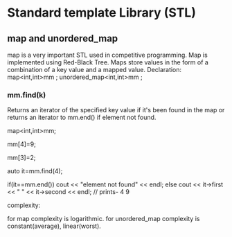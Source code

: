 # Standard template Library (STL)

## map and unordered_map
map is a very important STL used in competitive programming. Map is implemented using Red-Black Tree. Maps store values in the form of a combination of a key value and a mapped value.
Declaration:
map<int,int>mm ;
unordered_map<int,int>mm ;

### mm.find(k)
Returns an iterator of the specified key value if it's been found in the map or returns an iterator to mm.end() if element not found.

map<int,int>mm;

mm[4]=9;

mm[3]=2;

auto it=mm.find(4);

if(it==mm.end())
cout << "element not found" << endl;
else cout << it->first << " " << it->second << endl;  // prints- 4 9

complexity:

for map complexity is logarithmic.
for unordered_map complexity is constant(average), linear(worst).
